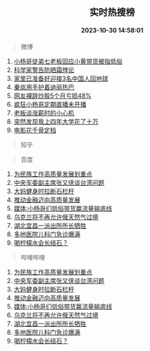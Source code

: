 <div align="center"><h2>实时热搜榜</h2><h4>2023-10-30 14:58:01</h4></div>

> 微博  

1. [小杨哥徒弟七老板回应小黄带货被指低俗](https://s.weibo.com/weibo?q=%23%E5%B0%8F%E6%9D%A8%E5%93%A5%E5%BE%92%E5%BC%9F%E4%B8%83%E8%80%81%E6%9D%BF%E5%9B%9E%E5%BA%94%E5%B0%8F%E9%BB%84%E5%B8%A6%E8%B4%A7%E8%A2%AB%E6%8C%87%E4%BD%8E%E4%BF%97%23&t=31&band_rank=1&Refer=top)<br />
2. [科学家警告防晒霜悖论](https://s.weibo.com/weibo?q=%23%E7%A7%91%E5%AD%A6%E5%AE%B6%E8%AD%A6%E5%91%8A%E9%98%B2%E6%99%92%E9%9C%9C%E6%82%96%E8%AE%BA%23&t=31&band_rank=2&Refer=top)<br />
3. [家里已准备好迎接3名中国人回地球](https://s.weibo.com/weibo?q=%23%E5%AE%B6%E9%87%8C%E5%B7%B2%E5%87%86%E5%A4%87%E5%A5%BD%E8%BF%8E%E6%8E%A53%E5%90%8D%E4%B8%AD%E5%9B%BD%E4%BA%BA%E5%9B%9E%E5%9C%B0%E7%90%83%23&t=31&band_rank=3&Refer=top)<br />
4. [秦岚用手护着迪丽热巴](https://s.weibo.com/weibo?q=%23%E7%A7%A6%E5%B2%9A%E7%94%A8%E6%89%8B%E6%8A%A4%E7%9D%80%E8%BF%AA%E4%B8%BD%E7%83%AD%E5%B7%B4%23&t=31&band_rank=4&Refer=top)<br />
5. [网友裸辞炒股5个月亏损48%](https://s.weibo.com/weibo?q=%23%E7%BD%91%E5%8F%8B%E8%A3%B8%E8%BE%9E%E7%82%92%E8%82%A15%E4%B8%AA%E6%9C%88%E4%BA%8F%E6%8D%9F48%25%23&t=31&band_rank=5&Refer=top)<br />
6. [疯狂小杨哥定期直播未开播](https://s.weibo.com/weibo?q=%23%E7%96%AF%E7%8B%82%E5%B0%8F%E6%9D%A8%E5%93%A5%E5%AE%9A%E6%9C%9F%E7%9B%B4%E6%92%AD%E6%9C%AA%E5%BC%80%E6%92%AD%23&t=31&band_rank=6&Refer=top)<br />
7. [老板谈涨薪时的小心机](https://s.weibo.com/weibo?q=%23%E8%80%81%E6%9D%BF%E8%B0%88%E6%B6%A8%E8%96%AA%E6%97%B6%E7%9A%84%E5%B0%8F%E5%BF%83%E6%9C%BA%23&t=31&band_rank=7&Refer=top)<br />
8. [突然发现我上四年大学花了十万](https://s.weibo.com/weibo?q=%23%E7%AA%81%E7%84%B6%E5%8F%91%E7%8E%B0%E6%88%91%E4%B8%8A%E5%9B%9B%E5%B9%B4%E5%A4%A7%E5%AD%A6%E8%8A%B1%E4%BA%86%E5%8D%81%E4%B8%87%23&t=31&band_rank=8&Refer=top)<br />
9. [电影花千骨定档](https://s.weibo.com/weibo?q=%23%E7%94%B5%E5%BD%B1%E8%8A%B1%E5%8D%83%E9%AA%A8%E5%AE%9A%E6%A1%A3%23&t=31&band_rank=9&Refer=top)<br />

> 知乎  


> 百度  

1. [为民族工作高质量发展划重点](https://www.baidu.com/s?wd=%E4%B8%BA%E6%B0%91%E6%97%8F%E5%B7%A5%E4%BD%9C%E9%AB%98%E8%B4%A8%E9%87%8F%E5%8F%91%E5%B1%95%E5%88%92%E9%87%8D%E7%82%B9&sa=fyb_news&rsv_dl=fyb_news)<br />
2. [中央军委副主席张又侠谈台湾问题](https://www.baidu.com/s?wd=%E4%B8%AD%E5%A4%AE%E5%86%9B%E5%A7%94%E5%89%AF%E4%B8%BB%E5%B8%AD%E5%BC%A0%E5%8F%88%E4%BE%A0%E8%B0%88%E5%8F%B0%E6%B9%BE%E9%97%AE%E9%A2%98&sa=fyb_news&rsv_dl=fyb_news)<br />
3. [大妈健身时拉断石栏杆](https://www.baidu.com/s?wd=%E5%A4%A7%E5%A6%88%E5%81%A5%E8%BA%AB%E6%97%B6%E6%8B%89%E6%96%AD%E7%9F%B3%E6%A0%8F%E6%9D%86&sa=fyb_news&rsv_dl=fyb_news)<br />
4. [推动金融迈向高质量发展](https://www.baidu.com/s?wd=%E6%8E%A8%E5%8A%A8%E9%87%91%E8%9E%8D%E8%BF%88%E5%90%91%E9%AB%98%E8%B4%A8%E9%87%8F%E5%8F%91%E5%B1%95&sa=fyb_news&rsv_dl=fyb_news)<br />
5. [媒体:小杨哥们低俗带货赢流量输底线](https://www.baidu.com/s?wd=%E5%AA%92%E4%BD%93%3A%E5%B0%8F%E6%9D%A8%E5%93%A5%E4%BB%AC%E4%BD%8E%E4%BF%97%E5%B8%A6%E8%B4%A7%E8%B5%A2%E6%B5%81%E9%87%8F%E8%BE%93%E5%BA%95%E7%BA%BF&sa=fyb_news&rsv_dl=fyb_news)<br />
6. [乌克兰将不再允许俄天然气过境](https://www.baidu.com/s?wd=%E4%B9%8C%E5%85%8B%E5%85%B0%E5%B0%86%E4%B8%8D%E5%86%8D%E5%85%81%E8%AE%B8%E4%BF%84%E5%A4%A9%E7%84%B6%E6%B0%94%E8%BF%87%E5%A2%83&sa=fyb_news&rsv_dl=fyb_news)<br />
7. [湖北宜昌一派出所所长牺牲](https://www.baidu.com/s?wd=%E6%B9%96%E5%8C%97%E5%AE%9C%E6%98%8C%E4%B8%80%E6%B4%BE%E5%87%BA%E6%89%80%E6%89%80%E9%95%BF%E7%89%BA%E7%89%B2&sa=fyb_news&rsv_dl=fyb_news)<br />
8. [多地医院儿科门急诊爆满](https://www.baidu.com/s?wd=%E5%A4%9A%E5%9C%B0%E5%8C%BB%E9%99%A2%E5%84%BF%E7%A7%91%E9%97%A8%E6%80%A5%E8%AF%8A%E7%88%86%E6%BB%A1&sa=fyb_news&rsv_dl=fyb_news)<br />
9. [喝柠檬水会长结石？](https://www.baidu.com/s?wd=%E5%96%9D%E6%9F%A0%E6%AA%AC%E6%B0%B4%E4%BC%9A%E9%95%BF%E7%BB%93%E7%9F%B3%EF%BC%9F&sa=fyb_news&rsv_dl=fyb_news)<br />

> 哔哩哔哩  

1. [为民族工作高质量发展划重点](https://www.baidu.com/s?wd=%E4%B8%BA%E6%B0%91%E6%97%8F%E5%B7%A5%E4%BD%9C%E9%AB%98%E8%B4%A8%E9%87%8F%E5%8F%91%E5%B1%95%E5%88%92%E9%87%8D%E7%82%B9&sa=fyb_news&rsv_dl=fyb_news)<br />
2. [中央军委副主席张又侠谈台湾问题](https://www.baidu.com/s?wd=%E4%B8%AD%E5%A4%AE%E5%86%9B%E5%A7%94%E5%89%AF%E4%B8%BB%E5%B8%AD%E5%BC%A0%E5%8F%88%E4%BE%A0%E8%B0%88%E5%8F%B0%E6%B9%BE%E9%97%AE%E9%A2%98&sa=fyb_news&rsv_dl=fyb_news)<br />
3. [大妈健身时拉断石栏杆](https://www.baidu.com/s?wd=%E5%A4%A7%E5%A6%88%E5%81%A5%E8%BA%AB%E6%97%B6%E6%8B%89%E6%96%AD%E7%9F%B3%E6%A0%8F%E6%9D%86&sa=fyb_news&rsv_dl=fyb_news)<br />
4. [推动金融迈向高质量发展](https://www.baidu.com/s?wd=%E6%8E%A8%E5%8A%A8%E9%87%91%E8%9E%8D%E8%BF%88%E5%90%91%E9%AB%98%E8%B4%A8%E9%87%8F%E5%8F%91%E5%B1%95&sa=fyb_news&rsv_dl=fyb_news)<br />
5. [媒体:小杨哥们低俗带货赢流量输底线](https://www.baidu.com/s?wd=%E5%AA%92%E4%BD%93%3A%E5%B0%8F%E6%9D%A8%E5%93%A5%E4%BB%AC%E4%BD%8E%E4%BF%97%E5%B8%A6%E8%B4%A7%E8%B5%A2%E6%B5%81%E9%87%8F%E8%BE%93%E5%BA%95%E7%BA%BF&sa=fyb_news&rsv_dl=fyb_news)<br />
6. [乌克兰将不再允许俄天然气过境](https://www.baidu.com/s?wd=%E4%B9%8C%E5%85%8B%E5%85%B0%E5%B0%86%E4%B8%8D%E5%86%8D%E5%85%81%E8%AE%B8%E4%BF%84%E5%A4%A9%E7%84%B6%E6%B0%94%E8%BF%87%E5%A2%83&sa=fyb_news&rsv_dl=fyb_news)<br />
7. [湖北宜昌一派出所所长牺牲](https://www.baidu.com/s?wd=%E6%B9%96%E5%8C%97%E5%AE%9C%E6%98%8C%E4%B8%80%E6%B4%BE%E5%87%BA%E6%89%80%E6%89%80%E9%95%BF%E7%89%BA%E7%89%B2&sa=fyb_news&rsv_dl=fyb_news)<br />
8. [多地医院儿科门急诊爆满](https://www.baidu.com/s?wd=%E5%A4%9A%E5%9C%B0%E5%8C%BB%E9%99%A2%E5%84%BF%E7%A7%91%E9%97%A8%E6%80%A5%E8%AF%8A%E7%88%86%E6%BB%A1&sa=fyb_news&rsv_dl=fyb_news)<br />
9. [喝柠檬水会长结石？](https://www.baidu.com/s?wd=%E5%96%9D%E6%9F%A0%E6%AA%AC%E6%B0%B4%E4%BC%9A%E9%95%BF%E7%BB%93%E7%9F%B3%EF%BC%9F&sa=fyb_news&rsv_dl=fyb_news)<br />

